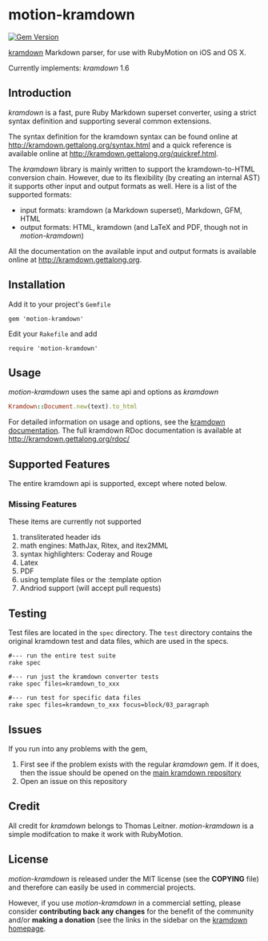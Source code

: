 # motion-kramdown

[![Gem Version](https://badge.fury.io/rb/motion-kramdown.svg)](http://badge.fury.io/rb/motion-kramdown)

[kramdown](https://github.com/gettalong/kramdown) Markdown parser, for use with RubyMotion on iOS and OS X.

Currently implements: _kramdown_ 1.6

## Introduction

_kramdown_ is a fast, pure Ruby Markdown superset converter, using a strict syntax definition and supporting several common extensions.

The syntax definition for the kramdown syntax can be found online at <http://kramdown.gettalong.org/syntax.html> and a quick reference is available online at <http://kramdown.gettalong.org/quickref.html>.

The _kramdown_ library is mainly written to support the kramdown-to-HTML conversion chain. However, due to its flexibility (by creating an internal AST) it supports other input and output formats as well. Here is a list of the supported formats:

* input formats: kramdown (a Markdown superset), Markdown, GFM, HTML
* output formats: HTML, kramdown (and LaTeX and PDF, though not in _motion-kramdown_)

All the documentation on the available input and output formats is available online at <http://kramdown.gettalong.org>.

## Installation

Add it to your project's `Gemfile`

	gem 'motion-kramdown'

Edit your `Rakefile` and add

	require 'motion-kramdown'

## Usage

_motion-kramdown_ uses the same api and options as _kramdown_

```ruby
Kramdown::Document.new(text).to_html
```

For detailed information on usage and options, see the [kramdown documentation](http://kramdown.gettalong.org/documentation.html).  The full kramdown RDoc documentation is available at <http://kramdown.gettalong.org/rdoc/>

## Supported Features

The entire kramdown api is supported, except where noted below.

### Missing Features

These items are currently not supported

1. transliterated header ids
2. math engines: MathJax, Ritex, and itex2MML
3. syntax highlighters: Coderay and Rouge
4. Latex
5. PDF
6. using template files or the :template option
7. Andriod support (will accept pull requests)

## Testing

Test files are located in the `spec` directory.  The `test` directory contains the original kramdown test and data files, which are used in the specs.

    #--- run the entire test suite
    rake spec

    #--- run just the kramdown converter tests
    rake spec files=kramdown_to_xxx

    #--- run test for specific data files
    rake spec files=kramdown_to_xxx focus=block/03_paragraph

## Issues

If you run into any problems with the gem,

1. First see if the problem exists with the regular _kramdown_ gem.  If it does, then the issue should be opened on the [main kramdown repository](https://github.com/gettalong/kramdown)
2. Open an issue on this repository

## Credit

All credit for _kramdown_ belongs to Thomas Leitner.  _motion-kramdown_ is a simple modifcation to make it work with RubyMotion.

## License

_motion-kramdown_ is released under the MIT license (see the **COPYING** file) and therefore can easily be used in commercial projects.

However, if you use _motion-kramdown_ in a commercial setting, please consider **contributing back any changes** for the benefit of the community and/or **making a donation** (see the links in the sidebar on the [kramdown homepage](http://kramdown.gettalong.org/).
